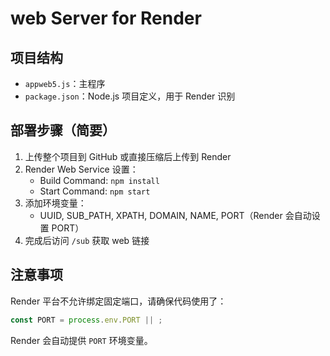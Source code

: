 # web Server for Render

## 项目结构

- `appweb5.js`：主程序
- `package.json`：Node.js 项目定义，用于 Render 识别

## 部署步骤（简要）

1. 上传整个项目到 GitHub 或直接压缩后上传到 Render
2. Render Web Service 设置：
   - Build Command: `npm install`
   - Start Command: `npm start`
3. 添加环境变量：
   - UUID, SUB_PATH, XPATH, DOMAIN, NAME, PORT（Render 会自动设置 PORT）
4. 完成后访问 `/sub` 获取 web 链接

## 注意事项

Render 平台不允许绑定固定端口，请确保代码使用了：

```js
const PORT = process.env.PORT || ;
```

Render 会自动提供 `PORT` 环境变量。

